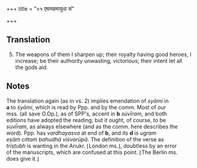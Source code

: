 +++
title = "०५ एषामहमायुधा सं"

+++
## Translation
5. The weapons of them I sharpen up; their royalty having good heroes, I  
increase; be their authority unwasting, victorious; their intent let all  
the gods aid.

## Notes
The translation again (as in vs. 2) implies emendation of *syāmi* in  
**a** to *śyāmi*, which is read by Ppp. and by the comm. Most of our  
mss. (all save O.Op.), as of SPP's, accent in **b** *súvīram*, and both  
editions have adopted the reading; but it ought, of course, to be  
*suvī́ram*, as always elsewhere (and as the comm. here describes the  
word). Ppp. has *vardhayasva* at end of **b**, and its **d** is *ugram  
eṣāṁ cittaṁ bahudhā viśvarūpā*. The definition of the verse as  
*triṣṭubh* is wanting in the Anukr. ⌊London ms.⌋, doubtless by an error  
of the manuscripts, which are confused at this point. ⌊The Berlin ms.  
does give it.⌋
